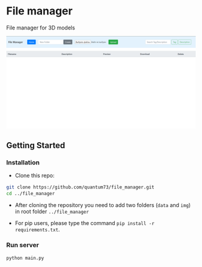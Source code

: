 # File manager
File manager for 3D models

<img src="presentation/test.png" width="800"/>

## Getting Started
### Installation

- Clone this repo:
```bash
git clone https://github.com/quantum73/file_manager.git
cd ../file_manager
```

- After cloning the repository you need to add two folders (<code>data</code> and <code>img</code>) in root folder <code>../file_manager</code>

- For pip users, please type the command `pip install -r requirements.txt`.

### Run server
```bash
python main.py
```